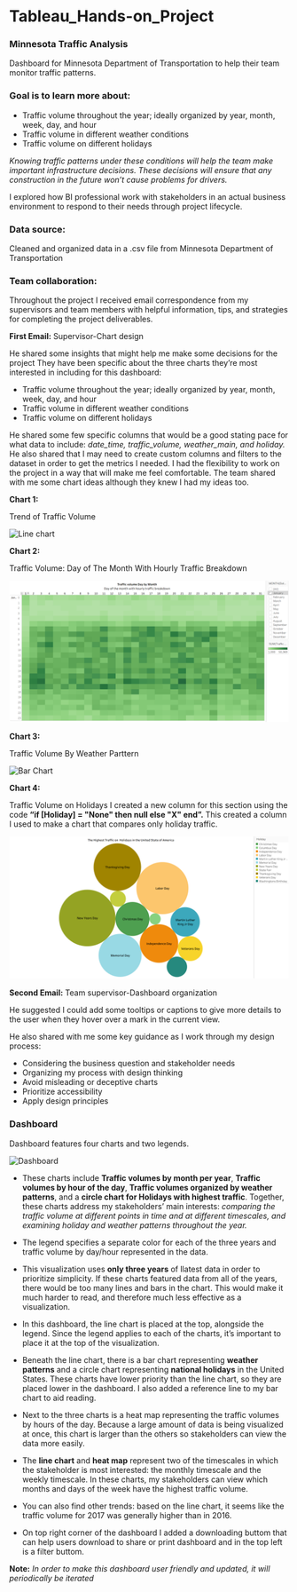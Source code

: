 # Tableau_Hands-on_Project
### Minnesota Traffic Analysis 
Dashboard for Minnesota Department of Transportation to help their team monitor traffic patterns.

### Goal is to learn more about: 
- Traffic volume throughout the year; ideally organized by year, month, week, day, and hour
- Traffic volume in different weather conditions
- Traffic volume on different holidays
  
*Knowing traffic patterns under these conditions will help the team make important infrastructure decisions. These decisions will ensure that any construction in the future won’t cause problems for drivers.* 

I explored how BI professional work with stakeholders in an actual business environment to respond to their needs through project lifecycle.

### Data source:

Cleaned and organized data in a .csv file from Minnesota Department of Transportation

### Team collaboration:
Throughout the project I received email correspondence from my supervisors and team members with helpful information, tips, and strategies for completing the project deliverables.

**First Email:** Supervisor-Chart design

He shared some insights that might help me make some decisions for the project
They have been specific about the three charts they’re most interested in including for this dashboard:
- Traffic volume throughout the year; ideally organized by year, month, week, day, and hour
- Traffic volume in different weather conditions
- Traffic volume on different holidays

He shared some few specific columns that would be a good stating pace for what data to include: *date_time, traffic_volume, weather_main, and holiday.*
He also shared that I may need to create custom columns and filters to the dataset in order to get the metrics I needed. 
I had the flexibility to work on the project in a way that will make me feel comfortable. The team shared with me some chart ideas although they knew I had my ideas too. 

**Chart 1:**

Trend of Traffic Volume

![Line chart](Line_chart.png)

**Chart 2:**

Traffic Volume: Day of The Month With Hourly Traffic Breakdown

![Heatmap](Heatmap.png)

**Chart 3:**

Traffic Volume By Weather Parttern

![Bar Chart](Bar_chart.png)

**Chart 4:**

Traffic Volume on Holidays
I created a new column for this section using the code **“if [Holiday] = "None" then null else "X" end”.** This created a column I used to make a chart that compares only holiday traffic.

![Bubble chart](Bubble_chart.png)
   

**Second Email:** Team supervisor-Dashboard organization

He suggested I could add some tooltips or captions to give more details to the user when they hover over a mark in the current view.

He also shared with me some key guidance as I work through my design process:
- Considering the business question and stakeholder needs
- Organizing my process with design thinking
- Avoid misleading or deceptive charts
- Prioritize accessibility
- Apply design principles

### Dashboard
Dashboard features four charts and two legends.

![Dashboard](Dashboard1.png)

- These charts include **Traffic volumes by month per year**, **Traffic volumes by hour of the day**, **Traffic volumes organized by weather patterns**, and a **circle chart for Holidays with highest traffic**. 
Together, these charts address my stakeholders’ main interests: *comparing the traffic volume at different points in time and at different timescales, and examining holiday and weather patterns throughout the year.* 

- The legend specifies a separate color for each of the three years and traffic volume by day/hour represented in the data.
   
- This visualization uses **only three years** of llatest data in order to prioritize simplicity. If these charts featured data from all of the years, there would be too many lines and bars in the chart. This would make it much harder to read, and therefore much less effective as a visualization.
     
- In this dashboard, the line chart is placed at the top, alongside the legend. Since the legend applies to each of the charts, it’s important to place it at the top of the visualization.
   
- Beneath the line chart, there is a bar chart representing **weather patterns** and a circle chart representing **national holidays** in the United States. These charts have lower priority than the line chart, so they are placed lower in the dashboard. I also added a reference line to my bar chart to aid reading.
  
- Next to the three charts is a heat map representing the traffic volumes by hours of the day. Because a large amount of data is being visualized at once, this chart is larger than the others so stakeholders can view the data more easily.
  
- The **line chart** and **heat map** represent two of the timescales in which the stakeholder is most interested: the monthly timescale and the weekly timescale. In these charts, my stakeholders can view which months and days of the week have the highest traffic volume.
  
- You can also find other trends: based on the line chart, it seems like the traffic volume for 2017 was generally higher than in 2016.

- On top right corner of the dashboard I added a downloading buttom that can help users download to share or print dashboard and in the top left is a filter buttom.

 **Note:**  *In order to make this dashboard user friendly and updated, it will periodically be iterated*
